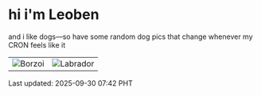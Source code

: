 # hi i'm Leoben

and i like dogs—so have some random dog pics that change whenever my CRON feels like it

|  |  |
|--------|----------|
| ![Borzoi](https://random-dog-vercel.vercel.app/api/random-borzoi?v=1759189379) | ![Labrador](https://random-dog-vercel.vercel.app/api/random-labrador?v=1759189379) |

Last updated: 2025-09-30 07:42 PHT

